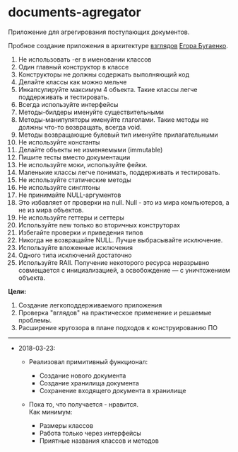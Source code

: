 
# documents-agregator

Приложение для агрегирования поступающих документов.

Пробное создание приложения в архитектуре [взглядов](http://www.eolang.ru/) [Егора Бугаенко](https://github.com/yegor256).  
1. Не использовать -er в именовании классов
1. Один главный конструктор в классе
1. Конструкторы не должны содержать выполняющий код
1. Делайте классы как можно мельче
1. Инкапсулируйте максимум 4 объекта. Такие классы легче поддерживать и тестировать.
1. Всегда используйте интерфейсы
1. Методы-билдеры именуйте существительными
1. Методы-манипуляторы именуйте глаголами. Такие методы не должны что-то возвращать, всегда void.
1. Методы возвращающие булевый тип именуйте прилагательными
1. Не используйте константы
1. Делайте объекты не изменяемыми (immutable)
1. Пишите тесты вместо документации
1. Не используйте моки, используйте фейки.
1. Маленькие классы легче понимать, поддерживать и тестировать.
1. Не используйте статические методы
1. Не используйте синглтоны
1. Не принимайте NULL-аргументов
1. Это избавляет от проверки на null. Null - это из мира компьютеров, а не из мира объектов.
1. Не используйте геттеры и сеттеры
1. Используйте new только во вторичных конструторах
1. Избегайте проверки и приведения типов
1. Никогда не возвращайте NULL. Лучше выбрасывайте исключение.
1. Используйте вложенные исключения
1. Одного типа исключений достаточно
1. Используйте RAII. Получение некоторого ресурса неразрывно совмещается с инициализацией, а освобождение — с уничтожением объекта.

**Цели:**  
1. Создание легкоподдерживаемого приложения
1. Проверка "вглядов" на практическое применение и решаемые проблемы.
1. Расширение кругозора в плане подходов к конструированию ПО

----------------------------------------------------------------------------------------
* 2018-03-23:  
  * Реализовал примитивный функционал:
    * Создание нового документа
    * Создание хранилища документа
    * Сохранение входящего документа в хранилище  

  * Пока то, что получается - нравится.   
    Как минимум:
    * Размеры классов
    * Работа только через интерфейсы
    * Приятные названия классов и методов